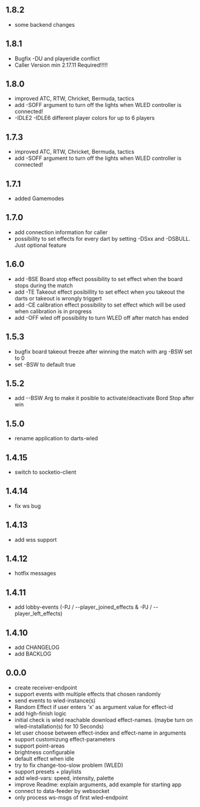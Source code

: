 ## 1.8.2
- some backend changes

## 1.8.1
- Bugfix -DU and playeridle conflict
- Caller Version min 2.17.11 Required!!!!!

## 1.8.0
- improved ATC, RTW, Chricket, Bermuda, tactics
- add -SOFF argument to turn off the lights when WLED controller is connected!
- -IDLE2 -IDLE6 different player colors for up to 6 players

## 1.7.3
- improved ATC, RTW, Chricket, Bermuda, tactics
- add -SOFF argument to turn off the lights when WLED controller is connected!

## 1.7.1
 - added Gamemodes

## 1.7.0
 - add connection information for caller
 - possibility to set effects for every dart
   by setting -DSxx and -DSBULL. Just optional feature

## 1.6.0
 - add -BSE Board stop effect
        possibility to set effect when the board stops during the match
 - add -TE Takeout effect
        posibillity to set effect when you takeout the darts or takeout is wrongly triggert
 - add -CE calibration effect
        possibility to set effect which will be used when calibration is in progress
 - add -OFF wled off
        possibility to turn WLED off after match has ended

## 1.5.3
- bugfix board takeout freeze after winning the match with arg -BSW set to 0
- set -BSW to default true

## 1.5.2

- add --BSW Arg to make it posible to activate/deactivate Bord Stop after win

## 1.5.0

- rename application to darts-wled


## 1.4.15

- switch to socketio-client


## 1.4.14

- fix ws bug


## 1.4.13

- add wss support


## 1.4.12

- hotfix messages


## 1.4.11

- add lobby-events (-PJ / --player_joined_effects & -PJ / --player_left_effects)


## 1.4.10

- add CHANGELOG
- add BACKLOG


## 0.0.0

- create receiver-endpoint
- support events with multiple effects that chosen randomly
- send events to wled-instance(s)
- Random Effect if user enters 'x' as argument value for effect-id
- add high-finish logic
- initial check is wled reachable download effect-names. (maybe turn on wled-installation(s) for 10 Seconds)
- let user choose between effect-index and effect-name in arguments
- support customizung effect-parameters
- support point-areas
- brightness configurable
- default effect when idle
- try to fix change-too-slow problem (WLED)
- support presets + playlists
- add wled-vars: speed, intensity, palette
- improve Readme: explain arguments, add example for starting app
- connect to data-feeder by websocket
- only process ws-msgs of first wled-endpoint